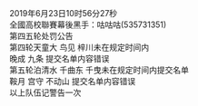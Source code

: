 2019年6月23日10时56分27秒  
全國高校聯賽幕後黑手：咕咕咕(535731351)  
第四五轮处罚公告  
第四轮天童大 鸟见 梓川未在规定时间内  
晚成 九条 提交名单内容错误  
第五轮泊清水 千曲东 千曳未在规定时间内提交名单  
鞍月 宫守 不动山 提交名单内容错误  
以上队伍记警告一次  
